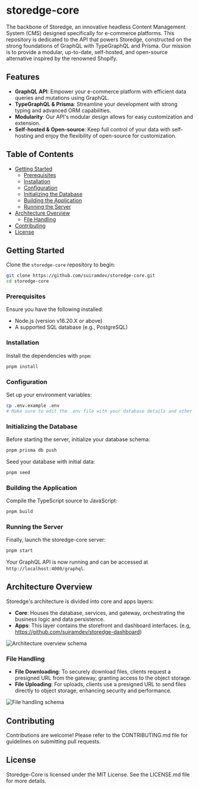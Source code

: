 # storedge-core

The backbone of Storedge, an innovative headless Content Management System (CMS) designed specifically for e-commerce platforms. This repository is dedicated to the API that powers Storedge, constructed on the strong foundations of GraphQL with TypeGraphQL and Prisma. Our mission is to provide a modular, up-to-date, self-hosted, and open-source alternative inspired by the renowned Shopify.

## Features

- **GraphQL API**: Empower your e-commerce platform with efficient data queries and mutations using GraphQL.
- **TypeGraphQL & Prisma**: Streamline your development with strong typing and advanced ORM capabilities.
- **Modularity**: Our API's modular design allows for easy customization and extension.
- **Self-hosted & Open-source**: Keep full control of your data with self-hosting and enjoy the flexibility of open-source for customization.


## Table of Contents

- [Getting Started](#getting-started)
  - [Prerequisites](#prerequisites)
  - [Installation](#installation)
  - [Configuration](#configuration)
  - [Initializing the Database](#initializing-the-database)
  - [Building the Application](#building-the-application)
  - [Running the Server](#running-the-server)
- [Architecture Overview](#architecture-overview)
  - [File Handling](#file-handling)
- [Contributing](#contributing)
- [License](#license)

## Getting Started

Clone the `storedge-core` repository to begin:

```bash
git clone https://github.com/suiramdev/storedge-core.git
cd storedge-core
```

### Prerequisites

Ensure you have the following installed:
- Node.js (version v16.20.X or above)
- A supported SQL database (e.g., PostgreSQL)

### Installation

Install the dependencies with `pnpm`:

```bash
pnpm install
```

### Configuration

Set up your environment variables:

```bash
cp .env.example .env
# Make sure to edit the .env file with your database details and other configurations
```

### Initializing the Database

Before starting the server, initialize your database schema:

```bash
pnpm prisma db push
```

Seed your database with initial data:

```bash
pnpm seed
```

### Building the Application

Compile the TypeScript source to JavaScript:

```bash
pnpm build
```

### Running the Server

Finally, launch the storedge-core server:

```bash
pnpm start
```

Your GraphQL API is now running and can be accessed at `http://localhost:4000/graphql`.

## Architecture Overview

Storedge's architecture is divided into core and apps layers:

- **Core**: Houses the database, services, and gateway, orchestrating the business logic and data persistence.
- **Apps**: This layer contains the storefront and dashboard interfaces. (e.g, <https://github.com/suiramdev/storedge-dashboard>)

![Architecture overview schema](https://i.imgur.com/EVUxTUt.png)

### File Handling

- **File Downloading**: To securely download files, clients request a presigned URL from the gateway, granting access to the object storage.
- **File Uploading**: For uploads, clients use a presigned URL to send files directly to object storage, enhancing security and performance.

![File handling schema](https://i.imgur.com/XSkmu4O.png)

## Contributing

Contributions are welcome! Please refer to the CONTRIBUTING.md file for guidelines on submitting pull requests.

## License

Storedge-Core is licensed under the MIT License. See the LICENSE.md file for more details.
